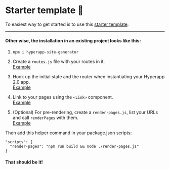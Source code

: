 # Starter template 🚀

To easiest way to get started is to use this [starter template](https://github.com/loteoo/hyperapp-site-generator-starter).


---  


#### Other wise, the installation in an existing project looks like this:  

1. `npm i hyperapp-site-generator`

2. Create a `routes.js` file with your routes in it.   
[Example](https://github.com/loteoo/hyperapp-site-generator-starter/blob/master/src/app/routes.js)



3. Hook up the initial state and the router when instantiating your Hyperapp 2.0 app.   
[Example](https://github.com/loteoo/hyperapp-site-generator-starter/blob/master/src/app.js#L18)  



4. Link to your pages using the `<Link>` component.   
[Example](https://github.com/loteoo/hyperapp-site-generator-starter/blob/master/src/app/view.jsx#L15)

5. (Optional) For pre-rendering, create a `render-pages.js`, list your URLs and call `renderPages` with them.   
[Example](https://github.com/loteoo/hyperapp-site-generator-starter/blob/master/render-pages.js)

Then add this helper command in your package.json scripts:  

```
"scripts": {
  "render-pages": "npm run build && node ./render-pages.js"
}
```


#### That should be it!
